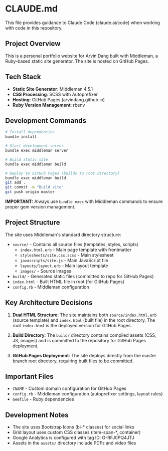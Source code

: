 # CLAUDE.md

This file provides guidance to Claude Code (claude.ai/code) when working with code in this repository.

## Project Overview

This is a personal portfolio website for Arvin Dang built with Middleman, a Ruby-based static site generator. The site is hosted on GitHub Pages.

## Tech Stack

- **Static Site Generator**: Middleman 4.5.1
- **CSS Processing**: SCSS with Autoprefixer
- **Hosting**: GitHub Pages (arvindang.github.io)
- **Ruby Version Management**: rbenv

## Development Commands

```bash
# Install dependencies
bundle install

# Start development server
bundle exec middleman server

# Build static site
bundle exec middleman build

# Deploy to GitHub Pages (builds to root directory)
bundle exec middleman build
git add .
git commit -m "Build site"
git push origin master
```

**IMPORTANT:** Always use `bundle exec` with Middleman commands to ensure proper gem version management.

## Project Structure

The site uses Middleman's standard directory structure:
- `source/` - Contains all source files (templates, styles, scripts)
  - `index.html.erb` - Main page template with frontmatter
  - `stylesheets/site.css.scss` - Main stylesheet
  - `javascripts/site.js` - Main JavaScript file
  - `layouts/layout.erb` - Main layout template
  - `images/` - Source images
- `build/` - Generated static files (committed to repo for GitHub Pages)
- `index.html` - Built HTML file in root (for GitHub Pages)
- `config.rb` - Middleman configuration

## Key Architecture Decisions

1. **Dual HTML Structure**: The site maintains both `source/index.html.erb` (source template) and `index.html` (built file) in the root directory. The root `index.html` is the deployed version for GitHub Pages.

2. **Build Directory**: The `build/` directory contains compiled assets (CSS, JS, images) and is committed to the repository for GitHub Pages deployment.

3. **GitHub Pages Deployment**: The site deploys directly from the master branch root directory, requiring built files to be committed.

## Important Files

- `CNAME` - Custom domain configuration for GitHub Pages
- `config.rb` - Middleman configuration (autoprefixer settings, layout rules)
- `Gemfile` - Ruby dependencies

## Development Notes

- The site uses Bootstrap Icons (bi-* classes) for social links
- Grid layout uses custom CSS classes (item-span-*, container)
- Google Analytics is configured with tag ID: G-RFJ0PQ4JTJ
- Assets in the `assets/` directory include PDFs and video files